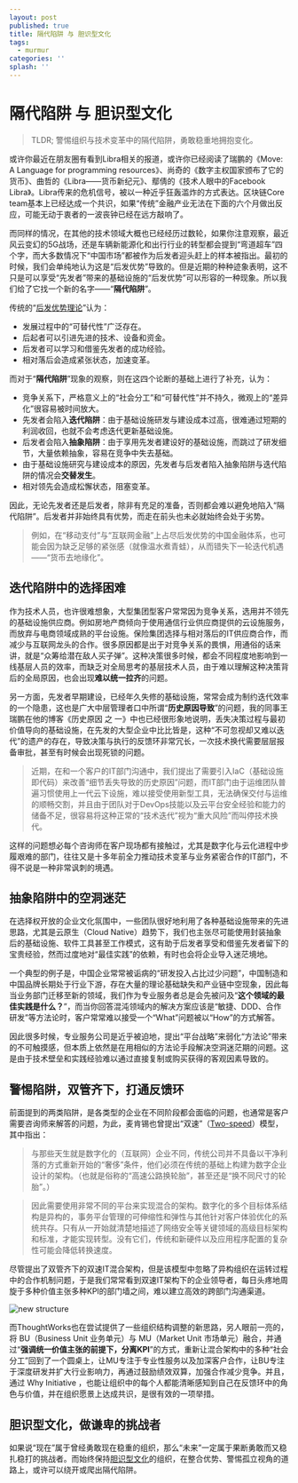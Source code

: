 ```yaml
---
layout: post
published: true
title: 隔代陷阱 与 胆识型文化
tags:
  - murmur
categories: ''
splash: ''
---
```

# 隔代陷阱 与 胆识型文化

> TLDR; 警惕组织与技术变革中的隔代陷阱，勇敢稳重地拥抱变化。

或许你最近在朋友圈有看到Libra相关的报道，或许你已经阅读了瑞鹏的《Move: A Language for programming resources》、尚奇的《数字主权国家颁布了它的货币》、曲哲的《Libra——货币新纪元》、鄢倩的《技术人眼中的Facebook Libra》。Libra传来的危机信号，被以一种近乎狂轰滥炸的方式表达。区块链Core team基本上已经达成一个共识，如果“传统”金融产业无法在下面的六个月做出反应，可能无动于衷者的一波丧钟已经在远方敲响了。

而同样的情况，在其他的技术领域大概也已经经历过数轮，如果你注意观察，最近风云变幻的5G战场，还是车辆新能源化和出行行业的转型都会提到“弯道超车”四个字，而大多数情况下“中国市场”都被作为后发者迎头赶上的样本被指出。最初的时候，我们会单纯地认为这是“后发优势”导致的。但是近期的种种迹象表明，这不只是可以享受“先发者”带来的基础设施的“后发优势”可以形容的一种现象。所以我们给了它找一个新的名字——“**隔代陷阱**”。

传统的“[后发优势理论](https://wiki.mbalib.com/wiki/%E5%90%8E%E5%8F%91%E4%BC%98%E5%8A%BF%E7%90%86%E8%AE%BA)”认为：

- 发展过程中的“可替代性”广泛存在。
- 后起者可以引进先进的技术、设备和资金。
- 后发者可以学习和借鉴先发者的成功经验。
- 相对落后会造成紧张状态，加速变革。

而对于“**隔代陷阱**”现象的观察，则在这四个论断的基础上进行了补充，认为：

- 竞争关系下，严格意义上的“社会分工”和“可替代性”并不持久，微观上的“差异化”很容易被时间放大。
- 先发者会陷入**迭代陷阱**：由于基础设施研发与建设成本过高，很难通过短期的利润收回，也就不会考虑迭代更新基础设施。
- 后发者会陷入**抽象陷阱**：由于享用先发者建设好的基础设施，而跳过了研发细节，大量依赖抽象，容易在竞争中失去基础。
- 由于基础设施研究与建设成本的原因，先发者与后发者陷入抽象陷阱与迭代陷阱的情况会**交替发生**。
- 相对领先会造成松懈状态，阻塞变革。

因此，无论先发者还是后发者，除非有充足的准备，否则都会难以避免地陷入“隔代陷阱”。后发者并非始终具有优势，而走在前头也未必就始终会处于劣势。

> 例如，在“移动支付”与“互联网金融”上占尽后发优势的中国金融体系，也可能会因为缺乏足够的紧张感（就像温水煮青蛙），从而错失下一轮迭代机遇——“货币去地缘化”。

## 迭代陷阱中的选择困难

作为技术人员，也许很难想象，大型集团型客户常常因为竞争关系，选用并不领先的基础设施供应商。例如房地产商倾向于使用通信行业供应商提供的云设施服务，而放弃与电商领域成熟的平台设施。保险集团选择与相对落后的IT供应商合作，而减少与互联网龙头的合作。很多原因都是出于对竞争关系的畏惧，用通俗的话来讲，就是“众筹给潜在敌人买子弹”。这种决策很多时候，都会不同程度地影响到一线基层人员的效率，而缺乏对全局思考的基层技术人员，由于难以理解这种决策背后的全局原因，也会出现**难以统一拉齐**的问题。

另一方面，先发者早期建设，已经年久失修的基础设施，常常会成为制约迭代效率的一个隐患，这也是广大中层管理者口中所谓“**历史原因导致**”的问题，我的同事王瑞鹏在他的博客《历史原因 之 一》中也已经很形象地说明，丢失决策过程与最初价值导向的基础设施，在先发的大型企业中比比皆是，这种“不可忽视却又难以迭代”的遗产的存在，导致决策与执行的反馈环非常冗长，一次技术换代需要层层报备审批，甚至有时候会出现死锁的问题。

> 近期，在和一个客户的IT部门沟通中，我们提出了需要引入IaC（基础设施即代码）来改善“细节丢失导致的历史原因”问题，而IT部门由于运维团队普遍习惯使用上一代云下设施，难以接受使用新型工具，无法确保交付与运维的顺畅交割，并且由于团队对于DevOps技能以及云平台安全经验和能力的储备不足，很容易将这种正常的“技术迭代”视为“重大风险”而叫停技术换代。

这样的问题想必每个咨询师在客户现场都有接触过，尤其是数字化与云化进程中步履艰难的部门，往往又是十多年前全力推动技术变革与业务紧密合作的IT部门，不得不说是一种非常讽刺的境遇。

## 抽象陷阱中的空洞迷茫

在选择权开放的企业文化氛围中，一些团队很好地利用了各种基础设施带来的先进思路，尤其是云原生（Cloud Native）趋势下，我们也主张尽可能使用封装抽象后的基础设施、软件工具甚至工作模式，这有助于后发者享受和借鉴先发者留下的宝贵经验，然而过度地对“最佳实践”的依赖，有时也会将企业导入迷茫境地。

一个典型的例子是，中国企业常常被诟病的“研发投入占比过少问题”，中国制造和中国品牌长期处于行业下游，存在大量的理论基础缺失和产业链中空现象，因此每当业务部门迁移至新的领域，我们作为专业服务者总是会先被问及“**这个领域的最佳实践是什么？**”，而当你回答混沌领域内的解决方案应该是“敏捷、DDD、合作研发”等方法论时，客户常常难以接受一个“What”问题被以“How”的方式解答。

因此很多时候，专业服务公司是近乎被迫地，提出“平台战略”来弱化“方法论”带来的不可触摸感，但本质上依然是在用相似的方法论手段解决空洞迷茫期的问题。这是由于技术壁垒和实践经验难以通过直接复制或购买获得的客观因素导致的。

## 警惕陷阱，双管齐下，打通反馈环

前面提到的两类陷阱，是各类型的企业在不同阶段都会面临的问题，也通常是客户需要咨询师来解答的问题，为此，麦肯锡也曾提出“双速”（[Two-speed](https://www.mckinsey.com/business-functions/digital-mckinsey/our-insights/a-two-speed-it-architecture-for-the-digital-enterprise)）模型，其中指出：

> 与那些天生就是数字化的（互联网）企业不同，传统公司并不具备以干净利落的方式重新开始的“奢侈”条件，他们必须在传统的基础上构建为数字企业设计的架构。（也就是俗称的“高速公路换轮胎”，甚至还是“换不同尺寸的轮胎”。）

> 因此需要使用非常不同的平台来实现混合的架构。数字化的多个目标体系结构是异构的，事务平台管理的可伸缩性和弹性与其他针对客户体验优化的系统共存。只有从一开始就清楚地描述了网络安全等关键领域的高级目标架构和标准，才能实现转型。没有它们，传统和新硬件以及应用程序配置的复杂性可能会降低转换速度。

尽管提出了双管齐下的双速IT混合架构，但是该模型中忽略了异构组织在运转过程中的合作机制问题，于是我们常常看到双速IT架构下的企业领导者，每日头疼地周旋于多种价值主张多种KPI的部门墙之间，难以建立高效的跨部门沟通渠道。

![new structure]({{site.baseurl}}/media/new%20structure.png)

而ThoughtWorks也在尝试提供了一些组织结构调整的新思路，另人眼前一亮的，将 BU（Business Unit 业务单元）与 MU（Market Unit 市场单元）融合，并通过“**强调统一价值主张的前提下，分离KPI**”的方式，重新让混合架构中的多种“社会分工”回到了一个圆桌上，让MU专注于专业性服务以及加深客户合作，让BU专注于深度研发并扩大行业影响力，再通过鼓励绩效双算，加强合作减少竞争。并且，通过 Why Initiative ，也能让组织中的每个人都能清晰感知到自己在反馈环中的角色与价值，并在组织愿景上达成共识，是很有效的一项举措。



## 胆识型文化，做谦卑的挑战者

如果说“现在”属于曾经勇敢现在稳重的组织，那么“未来”一定属于果断勇敢而又稳扎稳打的挑战者。而始终保持[胆识型文化](http://insights.thoughtworkers.org/courageous-executive/)的组织，在整合优势、警惕孤立视角的道路上，或许可以绕开或爬出隔代陷阱。

